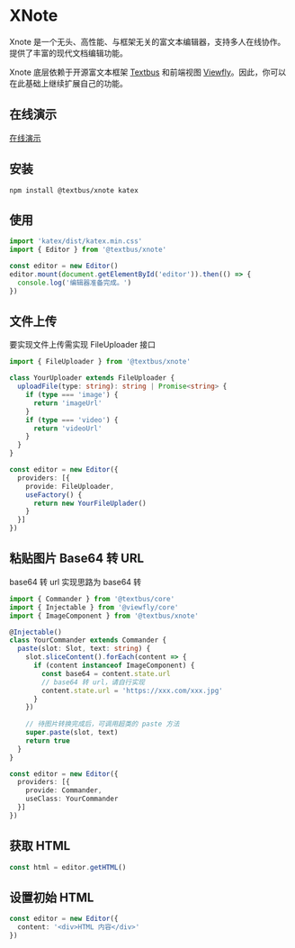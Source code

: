 XNote
====================
Xnote 是一个无头、高性能、与框架无关的富文本编辑器，支持多人在线协作。提供了丰富的现代文档编辑功能。

Xnote 底层依赖于开源富文本框架 [Textbus](https://textbus.io) 和前端视图 [Viewfly](https://viewfly.org)。因此，你可以在此基础上继续扩展自己的功能。

## 在线演示

[在线演示](https://textbus.io/playground/)

## 安装

```
npm install @textbus/xnote katex
```

## 使用

```ts
import 'katex/dist/katex.min.css'
import { Editor } from '@textbus/xnote'

const editor = new Editor()
editor.mount(document.getElementById('editor')).then(() => {
  console.log('编辑器准备完成。')
})
```

## 文件上传

要实现文件上传需实现 FileUploader 接口

```ts
import { FileUploader } from '@textbus/xnote'

class YourUploader extends FileUploader {
  uploadFile(type: string): string | Promise<string> {
    if (type === 'image') {
      return 'imageUrl'
    }
    if (type === 'video') {
      return 'videoUrl'
    }
  }
}

const editor = new Editor({
  providers: [{
    provide: FileUploader,
    useFactory() {
      return new YourFileUplader()
    }
  }]
})
```

## 粘贴图片 Base64 转 URL

base64 转 url 实现思路为 base64 转

```ts
import { Commander } from '@textbus/core'
import { Injectable } from '@viewfly/core'
import { ImageComponent } from '@textbus/xnote'

@Injectable()
class YourCommander extends Commander {
  paste(slot: Slot, text: string) {
    slot.sliceContent().forEach(content => {
      if (content instanceof ImageComponent) {
        const base64 = content.state.url
        // base64 转 url，请自行实现
        content.state.url = 'https://xxx.com/xxx.jpg'
      }
    })
    
    // 待图片转换完成后，可调用超类的 paste 方法
    super.paste(slot, text)
    return true
  }
}

const editor = new Editor({
  providers: [{
    provide: Commander,
    useClass: YourCommander
  }]
})
```

## 获取 HTML

```ts
const html = editor.getHTML()
```

## 设置初始 HTML

```ts
const editor = new Editor({
  content: '<div>HTML 内容</div>'
})
```


